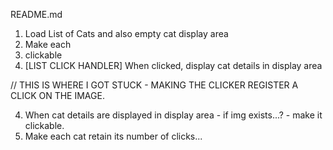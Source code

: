 README.md

1. Load List of Cats and also empty cat display area
2. Make each <li> clickable
3. [LIST CLICK HANDLER] When clicked, display cat details in display area

// THIS IS WHERE I GOT STUCK - MAKING THE CLICKER REGISTER A CLICK ON THE IMAGE. 

4. When cat details are displayed in display area - if img exists...? - make it clickable.
5. Make each cat retain its number of clicks...


